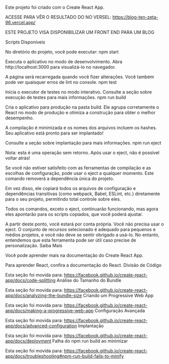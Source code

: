 Este projeto foi criado com o Create React App.


ACESSE PARA VÊR O RESULTADO DO NO VERSEL: https://blog-ten-zeta-96.vercel.app/


ESTE PROJETO VISA DISPONIBILIZAR UM FRONT END PARA UM BLOG


Scripts Disponíveis

No diretório do projeto, você pode executar:
npm start

Executa o aplicativo no modo de desenvolvimento.
Abra http://localhost:3000 para visualizá-lo no navegador.

A página será recarregada quando você fizer alterações.
Você também pode ver quaisquer erros de lint no console.
npm test

Inicia o executor de testes no modo interativo.
Consulte a seção sobre execução de testes para mais informações.
npm run build

Cria o aplicativo para produção na pasta build.
Ele agrupa corretamente o React no modo de produção e otimiza a construção para obter o melhor desempenho.

A compilação é minimizada e os nomes dos arquivos incluem os hashes.
Seu aplicativo está pronto para ser implantado!

Consulte a seção sobre implantação para mais informações.
npm run eject

Nota: esta é uma operação sem retorno. Após usar o eject, não é possível voltar atrás!

Se você não estiver satisfeito com as ferramentas de compilação e as escolhas de configuração, pode usar o eject a qualquer momento. Este comando removerá a dependência única do projeto.

Em vez disso, ele copiará todos os arquivos de configuração e dependências transitivas (como webpack, Babel, ESLint, etc.) diretamente para o seu projeto, permitindo total controle sobre eles.

Todos os comandos, exceto o eject, continuarão funcionando, mas agora eles apontarão para os scripts copiados, que você poderá ajustar.

A partir deste ponto, você estará por conta própria.
Você não precisa usar o eject. O conjunto de recursos selecionado é adequado para pequenos e médios projetos, e você não deve se sentir obrigado a usá-lo. No entanto, entendemos que esta ferramenta pode ser útil caso precise de personalização.
Saiba Mais

Você pode aprender mais na documentação do Create React App.

Para aprender React, confira a documentação do React.
Divisão de Código

Esta seção foi movida para: https://facebook.github.io/create-react-app/docs/code-splitting
Análise do Tamanho do Bundle

Esta seção foi movida para: https://facebook.github.io/create-react-app/docs/analyzing-the-bundle-size
Criando um Progressive Web App

Esta seção foi movida para: https://facebook.github.io/create-react-app/docs/making-a-progressive-web-app
Configuração Avançada

Esta seção foi movida para: https://facebook.github.io/create-react-app/docs/advanced-configuration
Implantação

Esta seção foi movida para: https://facebook.github.io/create-react-app/docs/deployment
Falha do npm run build ao minimizar

Esta seção foi movida para: https://facebook.github.io/create-react-app/docs/troubleshooting#npm-run-build-fails-to-minify
 
 
